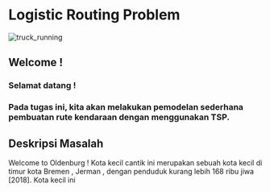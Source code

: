 # Logistic Routing Problem

![truck_running](https://picjumbo.com/wp-content/uploads/white-tir-truck-in-motion-driving-on-highway_free_stock_photos_picjumbo_DSC04205-1080x720.jpg)

## Welcome !
### Selamat datang ! <br>
### Pada tugas ini, kita akan melakukan pemodelan sederhana pembuatan rute kendaraan dengan menggunakan TSP. 

## Deskripsi Masalah
Welcome to Oldenburg ! Kota kecil cantik ini merupakan sebuah kota kecil di timur kota Bremen , Jerman , dengan penduduk kurang lebih 168 ribu jiwa [2018]. Kota kecil ini 



